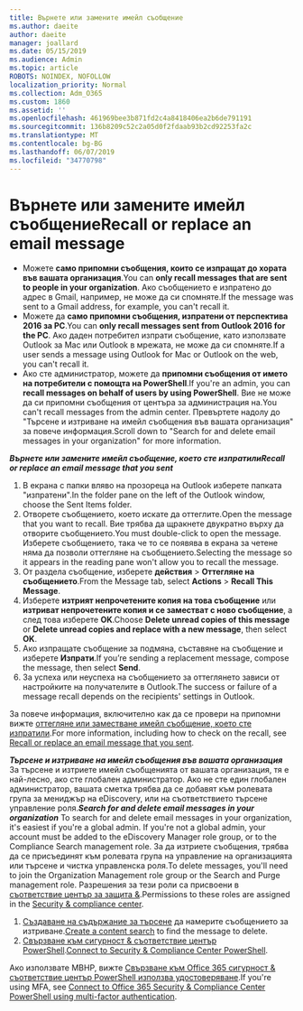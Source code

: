 ```yaml
---
title: Върнете или замените имейл съобщение
ms.author: daeite
author: daeite
manager: joallard
ms.date: 05/15/2019
ms.audience: Admin
ms.topic: article
ROBOTS: NOINDEX, NOFOLLOW
localization_priority: Normal
ms.collection: Adm_O365
ms.custom: 1860
ms.assetid: ''
ms.openlocfilehash: 461969bee3b871fd2c4a8418406ea2b6de791191
ms.sourcegitcommit: 136b8209c52c2a05d0f2fdaab93b2cd92253fa2c
ms.translationtype: MT
ms.contentlocale: bg-BG
ms.lasthandoff: 06/07/2019
ms.locfileid: "34770798"
---
```

# <a name="recall-or-replace-an-email-message"></a><span data-ttu-id="4d02b-102">Върнете или замените имейл съобщение</span><span class="sxs-lookup"><span data-stu-id="4d02b-102">Recall or replace an email message</span></span>

- <span data-ttu-id="4d02b-103">Можете **само припомни съобщения, които се изпращат до хората във вашата организация**.</span><span class="sxs-lookup"><span data-stu-id="4d02b-103">You can **only recall messages that are sent to people in your organization**.</span></span> <span data-ttu-id="4d02b-104">Ако съобщението е изпратено до адрес в Gmail, например, не може да си спомняте.</span><span class="sxs-lookup"><span data-stu-id="4d02b-104">If the message was sent to a Gmail address, for example, you can't recall it.</span></span>
- <span data-ttu-id="4d02b-105">Можете да **само припомни съобщения, изпратени от перспектива 2016 за PC**.</span><span class="sxs-lookup"><span data-stu-id="4d02b-105">You can **only recall messages sent from Outlook 2016 for the PC**.</span></span> <span data-ttu-id="4d02b-106">Ако даден потребител изпрати съобщение, като използвате Outlook за Mac или Outlook в мрежата, не може да си спомняте.</span><span class="sxs-lookup"><span data-stu-id="4d02b-106">If a user sends a message using Outlook for Mac or Outlook on the web, you can't recall it.</span></span>
- <span data-ttu-id="4d02b-107">Ако сте администратор, можете да **припомни съобщения от името на потребители с помощта на PowerShell**.</span><span class="sxs-lookup"><span data-stu-id="4d02b-107">If you're an admin, you can **recall messages on behalf of users by using PowerShell**.</span></span> <span data-ttu-id="4d02b-108">Вие не може да си припомни съобщения от центъра за администрация на.</span><span class="sxs-lookup"><span data-stu-id="4d02b-108">You can't recall messages from the admin center.</span></span> <span data-ttu-id="4d02b-109">Превъртете надолу до "Търсене и изтриване на имейл съобщения във вашата организация" за повече информация.</span><span class="sxs-lookup"><span data-stu-id="4d02b-109">Scroll down to "Search for and delete email messages in your organization" for more information.</span></span>

<span data-ttu-id="4d02b-110">***Върнете или замените имейл съобщение, което сте изпратили***</span><span class="sxs-lookup"><span data-stu-id="4d02b-110">***Recall or replace an email message that you sent***</span></span>
1. <span data-ttu-id="4d02b-111">В екрана с папки вляво на прозореца на Outlook изберете папката "изпратени".</span><span class="sxs-lookup"><span data-stu-id="4d02b-111">In the folder pane on the left of the Outlook window, choose the Sent Items folder.</span></span>
2. <span data-ttu-id="4d02b-112">Отворете съобщението, което искате да оттеглите.</span><span class="sxs-lookup"><span data-stu-id="4d02b-112">Open the message that you want to recall.</span></span> <span data-ttu-id="4d02b-113">Вие трябва да щракнете двукратно върху да отворите съобщението.</span><span class="sxs-lookup"><span data-stu-id="4d02b-113">You must double-click to open the message.</span></span> <span data-ttu-id="4d02b-114">Изберете съобщението, така че то се появява в екрана за четене няма да позволи оттегляне на съобщението.</span><span class="sxs-lookup"><span data-stu-id="4d02b-114">Selecting the message so it appears in the reading pane won't allow you to recall the message.</span></span>
3. <span data-ttu-id="4d02b-115">От раздела съобщение, изберете **действия** > **Оттегляне на съобщението**.</span><span class="sxs-lookup"><span data-stu-id="4d02b-115">From the Message tab, select **Actions** > **Recall This Message**.</span></span>
4. <span data-ttu-id="4d02b-116">Изберете **изтрият непрочетените копия на това съобщение** или **изтриват непрочетените копия и се заместват с ново съобщение**, а след това изберете **OK**.</span><span class="sxs-lookup"><span data-stu-id="4d02b-116">Choose **Delete unread copies of this message** or **Delete unread copies and replace with a new message**, then select **OK**.</span></span>
5. <span data-ttu-id="4d02b-117">Ако изпращате съобщение за подмяна, съставяне на съобщение и изберете **Изпрати**.</span><span class="sxs-lookup"><span data-stu-id="4d02b-117">If you’re sending a replacement message, compose the message, then select **Send**.</span></span>
6. <span data-ttu-id="4d02b-118">За успеха или неуспеха на съобщението за оттеглянето зависи от настройките на получателите в Outlook.</span><span class="sxs-lookup"><span data-stu-id="4d02b-118">The success or failure of a message recall depends on the recipients' settings in Outlook.</span></span> 

<span data-ttu-id="4d02b-119">За повече информация, включително как да се провери на припомни вижте [оттегляне или заместване имейл съобщение, което сте изпратили](https://support.office.com/article/35027f88-d655-4554-b4f8-6c0729a723a0).</span><span class="sxs-lookup"><span data-stu-id="4d02b-119">For more information, including how to check on the recall, see [Recall or replace an email message that you sent](https://support.office.com/article/35027f88-d655-4554-b4f8-6c0729a723a0).</span></span>

<span data-ttu-id="4d02b-120">***Търсене и изтриване на имейл съобщения във вашата организация*** За търсене и изтриете имейл съобщенията от вашата организация, тя е най-лесно, ако сте глобален администратор. Ако не сте един глобален администратор, вашата сметка трябва да се добавят към ролевата група за мениджър на eDiscovery, или на съответствието търсене управление роля.</span><span class="sxs-lookup"><span data-stu-id="4d02b-120">***Search for and delete email messages in your organization*** To search for and delete email messages in your organization, it's easiest if you're a global admin. If you're not a global admin, your account must be added to the eDiscovery Manager role group, or to the Compliance Search management role.</span></span> <span data-ttu-id="4d02b-121">За да изтриете съобщения, трябва да се присъединят към ролевата група на управление на организацията или търсене и чистка управленска роля.</span><span class="sxs-lookup"><span data-stu-id="4d02b-121">To delete messages, you'll need to join the Organization Management role group or the Search and Purge management role.</span></span> <span data-ttu-id="4d02b-122">Разрешения за тези роли са присвоени в [съответствие център за защита &](https://protection.office.com/).</span><span class="sxs-lookup"><span data-stu-id="4d02b-122">Permissions to these roles are assigned in the [Security & compliance center](https://protection.office.com/).</span></span>

1. <span data-ttu-id="4d02b-123">[Създаване на съдържание за търсене](https://docs.microsoft.com/office365/securitycompliance/content-search) да намерите съобщението за изтриване.</span><span class="sxs-lookup"><span data-stu-id="4d02b-123">[Create a content search](https://docs.microsoft.com/office365/securitycompliance/content-search) to find the message to delete.</span></span>
2. <span data-ttu-id="4d02b-124">[Свързване към сигурност & съответствие център PowerShell](https://docs.microsoft.com/powershell/exchange/office-365-scc/connect-to-scc-powershell/connect-to-scc-powershell?view=exchange-ps).</span><span class="sxs-lookup"><span data-stu-id="4d02b-124">[Connect to Security & Compliance Center PowerShell](https://docs.microsoft.com/powershell/exchange/office-365-scc/connect-to-scc-powershell/connect-to-scc-powershell?view=exchange-ps).</span></span> 

<span data-ttu-id="4d02b-125">Ако използвате МВНР, вижте [Свързване към Office 365 сигурност & съответствие център PowerShell използва удостоверяване](https://docs.microsoft.com/powershell/exchange/office-365-scc/connect-to-scc-powershell/mfa-connect-to-scc-powershell?view=exchange-ps).</span><span class="sxs-lookup"><span data-stu-id="4d02b-125">If you're using MFA, see [Connect to Office 365 Security & Compliance Center PowerShell using multi-factor authentication](https://docs.microsoft.com/powershell/exchange/office-365-scc/connect-to-scc-powershell/mfa-connect-to-scc-powershell?view=exchange-ps).</span></span> 